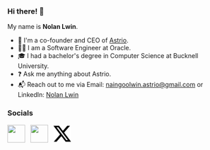 ### Hi there! 👋

My name is **Nolan Lwin**.

- 🚀 I'm a co-founder and CEO of [Astrio](www.astrio.app).
- 👨‍💻 I am a Software Engineer at Oracle.
- 🎓 I had a bachelor's degree in Computer Science at Bucknell University.
- ❓ Ask me anything about Astrio.
- 📬 Reach out to me via Email: [naingoolwin.astrio@gmail.com](naingoolwin.astrio@gmail.com) or LinkedIn: [Nolan Lwin](https://www.linkedin.com/in/nolan-lwin/)

### Socials

<p align="left"> 
<a href="mailto: nl020@bucknell.edu" target="_blank" rel="noreferrer"><img src="./img/gmail.svg" width="40" height="40" /></a> &nbsp;
<a href="https://www.linkedin.com/in/naing-oo-lwin-nolan/" target="_blank" rel="noreferrer"><img src="./img/linkedin.svg" width="40" height="40" padding-top= "100px" /></a> &nbsp;
<a href="https://x.com/NolanLwin/" target="_blank" rel="noreferrer"><img src="./img/x.svg" width="40" height="40" padding-top= "100px" /></a>
</p>
